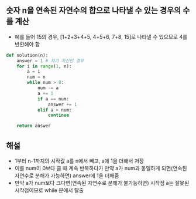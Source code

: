 ## 숫자 n을 연속된 자연수의 합으로 나타낼 수 있는 경우의 수를 계산
- 예를 들어 15의 경우, [1+2+3+4+5, 4+5+6, 7+8, 15]로 나타낼 수 있으므로 4를 반환해야 함

```python
def solution(n):
    answer = 1 # 자기 자신인 경우
    for i in range(1, n):
        a = i
        num = n
        while num > 0:
            num -= a
            a += 1
            if a == num:
                answer += 1
            elif a > num:
                continue

    return answer
```

## 해설
- 1부터 n-1까지의 시작값 a를 n에서 빼고, a에 1을 더해서 저장
- 이를 num이 0보다 클 때 계속 반복하다가 만약 a가 num과 동일하게 되면(연속된 자연수로 분해가 가능하면) answer에 1을 더해줌
- 만약 a가 num보다 크다면(연속된 자연수로 분해가 불가능하면) 시작점 a는 잘못된 시작점이므로 while 문에서 탈출
